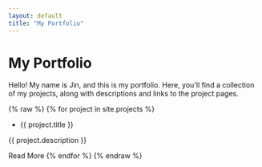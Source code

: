 ```yaml
---
layout: default
title: "My Portfolio"
---
```


# My Portfolio

Hello! My name is Jin, and this is my portfolio. Here, you'll find a collection of my projects, along with descriptions and links to the project pages.

{% raw %}
{% for project in site.projects %}
- {{ project.title }}

{{ project.description }}

Read More
{% endfor %}
{% endraw %}
